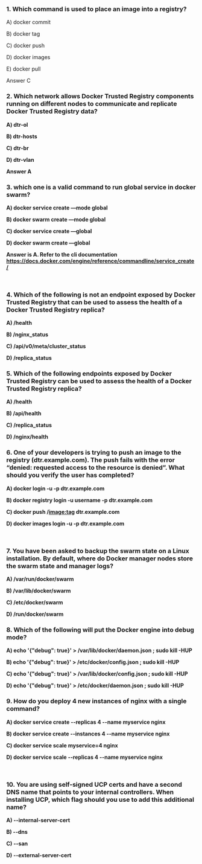 ### 1. Which command is used to place an image into a registry?

A) docker commit

B) docker tag

C) docker push

D) docker images

E) docker pull

Answer C 
<b>

### 2. Which network allows Docker Trusted Registry components running on different nodes to communicate and replicate Docker Trusted Registry data?

A) dtr-ol

B) dtr-hosts

C) dtr-br

D) dtr-vlan

Answer A 
<br>

### 3. which one is a valid command to run global service in docker swarm?

A) docker service create —mode global

B) docker swarm create —mode global

C) docker service create —global

D) docker swarm create —global

Answer is A. Refer to the cli documentation 
https://docs.docker.com/engine/reference/commandline/service_create/

<br>

### 4. Which of the following is not an endpoint exposed by Docker Trusted Registry that can be used to assess the health of a Docker Trusted Registry replica?

A) /health

B) /nginx_status

C) /api/v0/meta/cluster_status

D) /replica_status

### 5. Which of the following endpoints exposed by Docker Trusted Registry can be used to assess the health of a Docker Trusted Registry replica?

A) /health

B) /api/health

C) /replica_status

D) /nginx/health

### 6. One of your developers is trying to push an image to the registry (dtr.example.com). The push fails with the error “denied: requested access to the resource is denied”. What should you verify the user has completed?

A) docker login -u <username> -p <password> dtr.example.com

B) docker registry login -u username -p <password> dtr.example.com

C) docker push <username>/<image:tag> dtr.example.com

D) docker images login -u <username> -p <password> dtr.example.com

<br>

### 7. You have been asked to backup the swarm state on a Linux installation. By default, where do Docker manager nodes store the swarm state and manager logs?

A) /var/run/docker/swarm

B) /var/lib/docker/swarm

C) /etc/docker/swarm

D) /run/docker/swarm
<br>

### 8. Which of the following will put the Docker engine into debug mode?

A) echo '{"debug": true}' > /var/lib/docker/daemon.json ; sudo kill -HUP <pid of
dockerd>

B) echo '{"debug": true}' > /etc/docker/config.json ; sudo kill -HUP <pid of
dockerd>

C) echo '{"debug": true}' > /var/lib/docker/config.json ; sudo kill -HUP <pid of
dockerd>

D) echo '{"debug": true}' > /etc/docker/daemon.json ; sudo kill -HUP <pid of
dockerd>


### 9. How do you deploy 4 new instances of nginx with a single command?

A) docker service create --replicas 4 --name myservice nginx

B) docker service create --instances 4 --name myservice nginx

C) docker service scale myservice=4 nginx

D) docker service scale --replicas 4 --name myservice nginx

<br>

### 10. You are using self-signed UCP certs and have a second DNS name that points to your internal controllers. When installing UCP, which flag should you use to add this additional name?

A) --internal-server-cert

B) --dns

C) --san

D) --external-server-cert